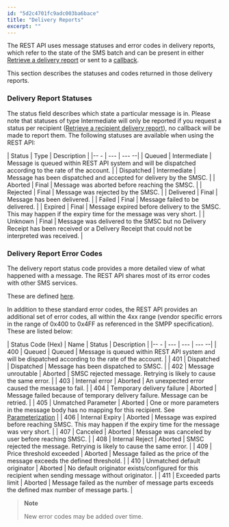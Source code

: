 ```yaml
---
id: "5d2c4701fc9adc003ba6bace"
title: "Delivery Reports"
excerpt: ""
---
```

The REST API uses message statuses and error codes in delivery reports, which refer to the state of the SMS batch and can be present in either [Retrieve a delivery report](doc:batches-endpoint#section-retrieve-a-delivery-report) or sent to a [callback](doc:sms-rest-callback).

This section describes the statuses and codes returned in those delivery reports.

### Delivery Report Statuses

The status field describes which state a particular message is in. Please note that statuses of type Intermediate will only be reported if you request a status per recipient ([Retrieve a recipient delivery report](doc:batches-endpoint#section-retrieve-a-recipient-delivery-report)), no callback will be made to report them. The following statuses are available when using the REST API:

| Status     | Type         | Description                                                                                                                                   |
|-- -        | ---          | ---                                                                                                                                         --|
| Queued     | Intermediate | Message is queued within REST API system and will be dispatched according to the rate of the account.                                         |
| Dispatched | Intermediate | Message has been dispatched and accepted for delivery by the SMSC.                                                                            |
| Aborted    | Final        | Message was aborted before reaching the SMSC.                                                                                                 |
| Rejected   | Final        | Message was rejected by the SMSC.                                                                                                             |
| Delivered  | Final        | Message has been delivered.                                                                                                                   |
| Failed     | Final        | Message failed to be delivered.                                                                                                               |
| Expired    | Final        | Message expired before delivery to the SMSC. This may happen if the expiry time for the message was very short.                               |
| Unknown    | Final        | Message was delivered to the SMSC but no Delivery Receipt has been received or a Delivery Receipt that could not be interpreted was received. |

### Delivery Report Error Codes

The delivery report status code provides a more detailed view of what happened with a message. The REST API shares most of its error codes with other SMS services.

These are defined [here](doc:cloud-smpp#section-error-codes).

In addition to these standard error codes, the REST API provides an additional set of error codes, all within the 4xx range (vendor specific errors in the range of 0x400 to 0x4FF as referenced in the SMPP specification). These are listed below:

| Status Code (Hex) | Name                         | Status     | Description                                                                                                                |
|-- -               | ---                          | ---        | ---                                                                                                                      --|
| 400               | Queued                       | Queued     | Message is queued within REST API system and will be dispatched according to the rate of the account.                      |
| 401               | Dispatched                   | Dispatched | Message has been dispatched to SMSC.                                                                                       |
| 402               | Message unroutable           | Aborted    | SMSC rejected message. Retrying is likely to cause the same error.                                                         |
| 403               | Internal error               | Aborted    | An unexpected error caused the message to fail.                                                                            |
| 404               | Temporary delivery failure   | Aborted    | Message failed because of temporary delivery failure. Message can be retried.                                              |
| 405               | Unmatched Parameter          | Aborted    | One or more parameters in the message body has no mapping for this recipient. See [Parameterization](doc:parameterization) |
| 406               | Internal Expiry              | Aborted    | Message was expired before reaching SMSC. This may happen if the expiry time for the message was very short.               |
| 407               | Canceled                     | Aborted    | Message was canceled by user before reaching SMSC.                                                                         |
| 408               | Internal Reject              | Aborted    | SMSC rejected the message. Retrying is likely to cause the same error.                                                     |
| 409               | Price threshold exceeded     | Aborted    | Message failed as the price of the message exceeds the defined threshold.                                                  |
| 410               | Unmatched default originator | Aborted    | No default originator exists/configured for this recipient when sending message without originator.                        |
| 411               | Exceeded parts limit         | Aborted    | Message failed as the number of message parts exceeds the defined max number of message parts.                             |

> **Note**    
>
> New error codes may be added over time.